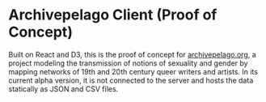 # Archivepelago Client (Proof of Concept)

Built on React and D3, this is the proof of concept for [archivepelago.org](https://archivepelago.org), a project modeling the transmission of notions of sexuality and gender by mapping networks of 19th and 20th century queer writers and artists. In its current alpha version, it is not connected to the server and hosts the data statically as JSON and CSV files.
